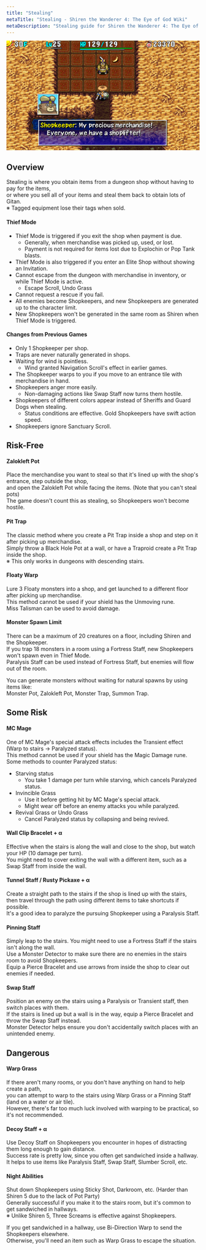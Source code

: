```yaml
---
title: "Stealing"
metaTitle: "Stealing - Shiren the Wanderer 4: The Eye of God Wiki"
metaDescription: "Stealing guide for Shiren the Wanderer 4: The Eye of God and the Devil's Navel."
---
```


<div class="pageTopImage smallScreenshot">
  <img src="../images/other/stealing.png" alt="Shop"/>
</div>

## Overview

Stealing is where you obtain items from a dungeon shop without having to pay for the items,<br/>
or where you sell all of your items and steal them back to obtain lots of Gitan.<br/><span class="redText">※ Tagged equipment lose their tags when sold.</span>

#### Thief Mode

- Thief Mode is triggered if you exit the shop when payment is due.
    - Generally, when merchandise was picked up, used, or lost.
    - Payment is not required for items lost due to Explochin or Pop Tank blasts.
- Thief Mode is also triggered if you enter an Elite Shop without showing an Invitation.
- Cannot escape from the dungeon with merchandise in inventory, or while Thief Mode is active.
    - Escape Scroll, Undo Grass
- Cannot request a rescue if you fail.
- All enemies become Shopkeepers, and new Shopkeepers are generated up to the character limit.
- New Shopkeepers won't be generated in the same room as Shiren when Thief Mode is triggered.

#### Changes from Previous Games

- Only 1 Shopkeeper per shop.
- Traps are never naturally generated in shops.
- Waiting for wind is pointless.
    - Wind granted Navigation Scroll's effect in earlier games.
- The Shopkeeper warps to you if you move to an entrance tile with merchandise in hand.
- Shopkeepers anger more easily.
    - Non-damaging actions like Swap Staff now turns them hostile.
- Shopkeepers of different colors appear instead of Sheriffs and Guard Dogs when stealing.
    - Status conditions are effective. Gold Shopkeepers have swift action speed.
- Shopkeepers ignore Sanctuary Scroll.

## Risk-Free

#### Zalokleft Pot

Place the merchandise you want to steal so that it's lined up with the shop's entrance, step outside the shop,<br/>and open the Zalokleft Pot while facing the items. (Note that you can't steal pots)<br/>The game doesn't count this as stealing, so Shopkeepers won't become hostile.

#### Pit Trap

The classic method where you create a Pit Trap inside a shop and step on it after picking up merchandise.<br/>Simply throw a Black Hole Pot at a wall, or have a Traproid create a Pit Trap inside the shop.<br/><span class="redText">※ This only works in dungeons with descending stairs.</span>

#### Floaty Warp

Lure 3 Floaty monsters into a shop, and get launched to a different floor after picking up merchandise.<br/>This method cannot be used if your shield has the <span class="greenText">Unmoving</span> rune.<br/>Miss Talisman can be used to avoid damage.

#### Monster Spawn Limit

There can be a maximum of 20 creatures on a floor, including Shiren and the Shopkeeper.<br/>
If you trap 18 monsters in a room using a Fortress Staff, new Shopkeepers won't spawn even in Thief Mode.<br/>Paralysis Staff can be used instead of Fortress Staff, but enemies will flow out of the room.

You can generate monsters without waiting for natural spawns by using items like:<br/>
Monster Pot, Zalokleft Pot, Monster Trap, Summon Trap.

## Some Risk

#### MC Mage

One of MC Mage's special attack effects includes the Transient effect (Warp to stairs → Paralyzed status).<br/>This method cannot be used if your shield has the <span class="greenText">Magic Damage</span> rune.<br/>Some methods to counter Paralyzed status:

- Starving status
    - You take 1 damage per turn while starving, which cancels Paralyzed status.
- Invincible Grass
    - Use it before getting hit by MC Mage's special attack.
    - Might wear off before an enemy attacks you while paralyzed.
- Revival Grass or Undo Grass
    - Cancel Paralyzed status by collapsing and being revived.

#### Wall Clip Bracelet + α

Effective when the stairs is along the wall and close to the shop, but watch your HP (10 damage per turn).<br/>You might need to cover exiting the wall with a different item, such as a Swap Staff from inside the wall.

#### Tunnel Staff / Rusty Pickaxe + α

Create a straight path to the stairs if the shop is lined up with the stairs,<br/>
then travel through the path using different items to take shortcuts if possible.<br/>
It's a good idea to paralyze the pursuing Shopkeeper using a Paralysis Staff.

#### Pinning Staff

Simply leap to the stairs. You might need to use a Fortress Staff if the stairs isn't along the wall.<br/>Use a Monster Detector to make sure there are no enemies in the stairs room to avoid Shopkeepers.<br/>Equip a Pierce Bracelet and use arrows from inside the shop to clear out enemies if needed.

#### Swap Staff

Position an enemy on the stairs using a Paralysis or Transient staff, then switch places with them.<br/>If the stairs is lined up but a wall is in the way, equip a Pierce Bracelet and throw the Swap Staff instead.<br/>Monster Detector helps ensure you don't accidentally switch places with an unintended enemy.

## Dangerous

#### Warp Grass

If there aren't many rooms, or you don't have anything on hand to help create a path,<br/>you can attempt to warp to the stairs using Warp Grass or a Pinning Staff (land on a water or air tile).<br/>However, there's far too much luck involved with warping to be practical, so it's not recommended.

#### Decoy Staff + α

Use Decoy Staff on Shopkeepers you encounter in hopes of distracting them long enough to gain distance.<br/>Success rate is pretty low, since you often get sandwiched inside a hallway.<br/>It helps to use items like Paralysis Staff, Swap Staff, Slumber Scroll, etc.

#### Night Abilities

Shut down Shopkeepers using Sticky Shot, Darkroom, etc. (Harder than Shiren 5 due to the lack of Pot Party)<br/>Generally successful if you make it to the stairs room, but it's common to get sandwiched in hallways.<br/><span class="blueText">※ Unlike Shiren 5, Three Screams is effective against Shopkeepers.</span>

If you get sandwiched in a hallway, use Bi-Direction Warp to send the Shopkeepers elsewhere.<br/>Otherwise, you'll need an item such as Warp Grass to escape the situation.
